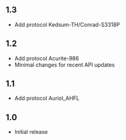 ## 1.3
 - Add protocol Kedsum-TH/Conrad-S3318P
## 1.2
 - Add protocol Acurite-986
 - Minimal changes for recent API updates
## 1.1
 - Add protocol Auriol_AHFL
## 1.0
 - Initial release
